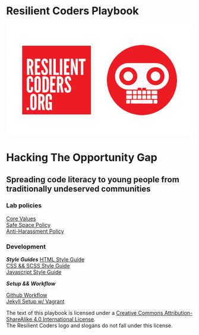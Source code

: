 # Resilient Coders Playbook  
![RC-logo](img/rc-logo.png)
# Hacking The Opportunity Gap
## Spreading code literacy to young people from traditionally undeserved communities

### Lab policies
[Core Values](core-values.md)  
[Safe Space Policy](safe-space.md)  
[Anti-Harassment Policy](harassment.md)

### Development

***Style Guides***
[HTML Style Guide](html-style.md)  
[CSS && SCSS Style Guide](css-style.md)  
[Javascript Style Guide](js-style.md)  

***Setup && Workflow***

[Github Workflow](github.md)  
[Jekyll Setup w/ Vagrant](jekyll.md)


The text of this playbook is licensed under a [Creative Commons Attribution-ShareAlike 4.0 International License](http://creativecommons.org/licenses/by-sa/4.0/).  
The Resilient Coders logo and slogans do not fall under this license.
